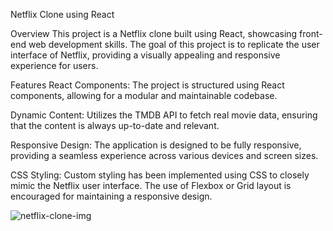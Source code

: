 Netflix Clone using React

Overview
This project is a Netflix clone built using React, showcasing front-end web development skills. The goal of this project is to replicate the user interface of Netflix, providing a visually appealing and responsive experience for users.

Features
React Components: The project is structured using React components, allowing for a modular and maintainable codebase.

Dynamic Content: Utilizes the TMDB API to fetch real movie data, ensuring that the content is always up-to-date and relevant.

Responsive Design: The application is designed to be fully responsive, providing a seamless experience across various devices and screen sizes.

CSS Styling: Custom styling has been implemented using CSS to closely mimic the Netflix user interface. The use of Flexbox or Grid layout is encouraged for maintaining a responsive design.

![netflix-clone-img](https://github.com/HubJakeSnow/netflix-clone/assets/128399661/77940c59-4fcd-44c7-b694-fde9b92705c9)
